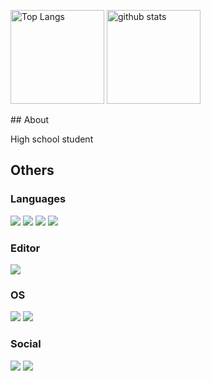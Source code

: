 <p align="left"> 
  <img alt="Top Langs" height="150px" src="https://github-readme-stats.vercel.app/api/top-langs/?username=kouki331-pro&layout=compact&show_icons=true&theme=onedark" />
  <img alt="github stats" height="150px" src="https://github-readme-stats.vercel.app/api?username=kouki331-pro&theme=onedark&show_icons=ture" />
</p>
## About
<p>High school student</p>

## Others
### Languages
<p>
  <img src="https://img.shields.io/badge/-HTML5-black.svg?logo=html5&style=popout">
  <img src="https://img.shields.io/badge/-CSS3-1572B6.svg?logo=css3&style=popout">
  <img src="https://img.shields.io/badge/-JavaScript-black.svg?logo=javascript&style=popout">
  <img src="https://img.shields.io/badge/-Python-FFFF00.svg?logo=python&style=popout">
</p>

### Editor
<img src="https://img.shields.io/badge/-Visual%20Studio%20Code-007ACC.svg?logo=visual-studio-code&style=popout">

### OS
<p>
  <img src="https://img.shields.io/badge/-Windows-0078D4.svg?logo=windows&style=popout">
  <img src="https://img.shields.io/badge/-IOS-000000.svg?logo=apple&style=popout">
</p>

### Social
<p>
<a herf="https://twitter.com/kouki_0699"><img src="https://img.shields.io/badge/-Twitter-fff.svg?logo=twitter&style=popout"></a>
<a herf="https://discord.com/782212889854345216"><img src="https://img.shields.io/badge/-Discord-white.svg?logo=discord&style=popout"></a>
</p>

